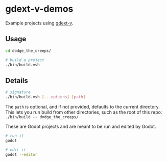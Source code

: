 # gdext-v-demos

Example projects using [gdext-v](https://github.com/rosshadden/gdext-v).

## Usage

```bash
cd dodge_the_creeps/

# build a project
./bin/build.vsh
```

## Details

```bash
# signature
./bin/build.vsh [...options] [path]
```

The `path` is optional, and if not provided, defaults to the current directory.
This lets you run build from other directories, such as the root of this repo: `./bin/build -- dodge_the_creeps/`

These are Godot projects and are meant to be run and edited by Godot.

```bash
# run it
godot

# edit it
godot --editor
```
